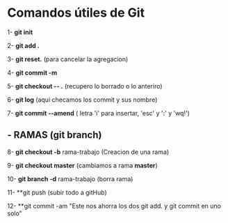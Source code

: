 # Comandos útiles de Git

1- **git init**

2- **git add .**

3- **git reset.**            (para cancelar la agregacion)

4- **git commit -m**

5- **git checkout -- .**     (recupero lo borrado o lo anteriro)

6- **git log**                    (aqui checamos los commit y sus nombre)

7- **git commit --amend**     ( letra 'i' para insertar, 'esc' y ':' y 'wq!')

## - RAMAS          (**git branch**)

8- **git checkout -b** rama-trabajo   (Creacion de una rama)

9- **git checkout master**                 (cambiamos a rama **master**)

10- **git branch -d** rama-trabajo     (borra rama)

11- **git push        (subir todo a gitHub)

12- **git commit -am "Este nos ahorra los dos git add. y git commit en uno solo"
